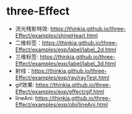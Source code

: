 # three-Effect

+ 流光残影特效: 
https://thinkia.github.io/three-Effect/examples/shineHeart.html
+ 二维标签：https://thinkia.github.io/three-Effect/examples/exp/label/label_2d.html
+ 三维标签: https://thinkia.github.io/three-Effect/examples/exp/label/label_3d.html
+ 射线：https://thinkia.github.io/three-Effect/examples/exp/ray/rayTest.html
+ gif效果: https://thinkia.github.io/three-Effect/examples/exp/effect/gif.html
+ lineAni: https://thinkia.github.io/three-Effect/examples/exp/obj/lineAni.html
